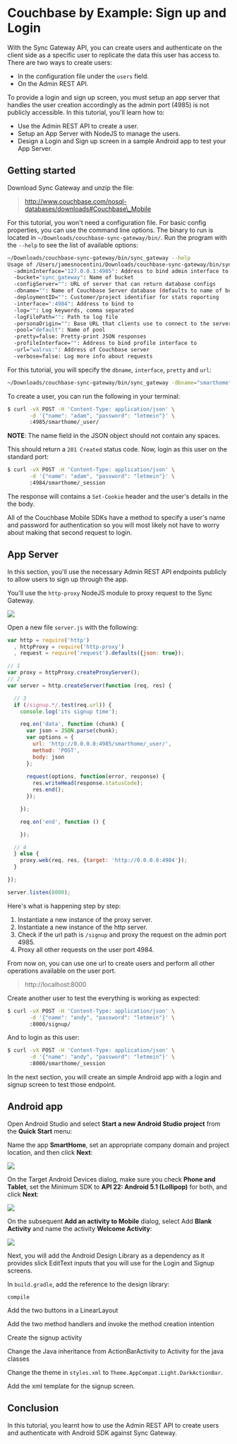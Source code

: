 # Couchbase by Example: Sign up and Login

With the Sync Gateway API, you can create users and authenticate on the client side as a specific user to replicate the data this user has access to. There are two ways to create users:

- In the configuration file under the `users` field.
- On the Admin REST API.

To provide a login and sign up screen, you must setup an app server that handles the user creation accordingly as the admin port (4985) is not publicly accessible. In this tutorial, you'll learn how to:

- Use the Admin REST API to create a user.
- Setup an App Server with NodeJS to manage the users.
- Design a Login and Sign up screen in a sample Android app to test your App Server.

## Getting started

Download Sync Gateway and unzip the file:

> http://www.couchbase.com/nosql-databases/downloads#Couchbase\_Mobile

For this tutorial, you won't need a configuration file. For basic config properties, you can use the command line options. The binary to run is located in `~/Downloads/couchbase-sync-gateway/bin/`. Run the program with the `--help` to see the list of available options:

```bash
~/Downloads/couchbase-sync-gateway/bin/sync_gateway --help
Usage of /Users/jamesnocentini/Downloads/couchbase-sync-gateway/bin/sync_gateway:
  -adminInterface="127.0.0.1:4985": Address to bind admin interface to
  -bucket="sync_gateway": Name of bucket
  -configServer="": URL of server that can return database configs
  -dbname="": Name of Couchbase Server database (defaults to name of bucket)
  -deploymentID="": Customer/project identifier for stats reporting
  -interface=":4984": Address to bind to
  -log="": Log keywords, comma separated
  -logFilePath="": Path to log file
  -personaOrigin="": Base URL that clients use to connect to the server
  -pool="default": Name of pool
  -pretty=false: Pretty-print JSON responses
  -profileInterface="": Address to bind profile interface to
  -url="walrus:": Address of Couchbase server
  -verbose=false: Log more info about requests
```

For this tutorial, you will specify the `dbname`, `interface`, `pretty` and `url`:

```bash
~/Downloads/couchbase-sync-gateway/bin/sync_gateway -dbname="smarthome" -interface="0.0.0.0:4984" -pretty="true" -url="walrus:"
```

To create a user, you can run the following in your terminal:

```bash
$ curl -vX POST -H 'Content-Type: application/json' \
       -d '{"name": "adam", "password": "letmein"}' \
       :4985/smarthome/_user/
```

**NOTE**: The name field in the JSON object should not contain any spaces.

This should return a `201 Created` status code. Now, login as this user on the standard port:

```bash
$ curl -vX POST -H 'Content-Type: application/json' \
       -d '{"name": "adam", "password": "letmein"}' \
       :4984/smarthome/_session
```

The response will contains a `Set-Cookie` header and the user's details in the the body.

All of the Couchbase Mobile SDKs have a method to specify a user's name and password for authentication so you will most likely not have to worry about making that second request to login.

## App Server

In this section, you'll use the necessary Admin REST API endpoints publicly to allow users to sign up through the app.

You'll use the `http-proxy` NodeJS module to proxy request to the Sync Gateway.

![](http://cl.ly/image/0O203c1S3B0L/Custom%20Auth%20Signup%20(4).png)

Open a new file `server.js` with the following:

```javascript
var http = require('http')
  , httpProxy = require('http-proxy')
  , request = require('request').defaults({json: true});

// 1
var proxy = httpProxy.createProxyServer();
// 2
var server = http.createServer(function (req, res) {

  // 3
  if (/signup.*/.test(req.url)) {
    console.log('its signup time');

    req.on('data', function (chunk) {
      var json = JSON.parse(chunk);
      var options = {
        url: 'http://0.0.0.0:4985/smarthome/_user/',
        method: 'POST',
        body: json
      };
      
      request(options, function(error, response) {
        res.writeHead(response.statusCode);
        res.end();
      });

    });

    req.on('end', function () {

    });

  // 4
  } else {
    proxy.web(req, res, {target: 'http://0.0.0.0:4984'});
  }

});

server.listen(8000);
```

Here's what is happening step by step:

1. Instantiate a new instance of the proxy server.
2. Instantiate a new instance of the http server.
3. Check if the url path is `/signup` and proxy the request on the admin port 4985.
4. Proxy all other requests on the user port 4984.

From now on, you can use one url to create users and perform all other operations available on the user port.

> http://localhost:8000

Create another user to test the everything is working as expected:

```bash
$ curl -vX POST -H 'Content-Type: application/json' \
       -d '{"name": "andy", "password": "letmein"}' \
       :8000/signup/
```

And to login as this user:

```bash
$ curl -vX POST -H 'Content-Type: application/json' \
       -d '{"name": "andy", "password": "letmein"}' \
       :8000/smarthome/_session
```

In the next section, you will create an simple Android app with a login and signup screen to test those endpoint.

## Android app

Open Android Studio and select **Start a new Android Studio project** from the **Quick Start** menu:



Name the app **SmartHome**, set an appropriate company domain and project location, and then click **Next**:

![](http://cl.ly/image/2h3R3r1K041F/Screen%20Shot%202015-07-29%20at%2015.23.20.png)

On the Target Android Devices dialog, make sure you check **Phone and Tablet**, set the Minimum SDK to **API 22: Android 5.1 (Lollipop)** for both, and click **Next**:

![](http://cl.ly/image/241n02472f13/Screen%20Shot%202015-07-29%20at%2015.24.15.png)

On the subsequent **Add an activity to Mobile** dialog, select Add **Blank Activity** and name the activity **Welcome Activity**:

![](http://cl.ly/image/1d2F2D372K1m/Screen%20Shot%202015-07-29%20at%2015.27.18.png)

Next, you will add the Android Design Library as a dependency as it provides slick EditText inputs that you will use for the Login and Signup screens.

In `build.gradle`, add the reference to the design library:

```
compile 
```

Add the two buttons in a LinearLayout

Add the two method handlers and invoke the method creation intention

Create the signup activity

Change the Java inheritance from ActionBarActivity to Activity for the java classes

Change the theme in `styles.xml` to `Theme.AppCompat.Light.DarkActionBar`.

Add the xml template for the signup screen.



## Conclusion

In this tutorial, you learnt how to use the Admin REST API to create users and authenticate with Android SDK against Sync Gateway.